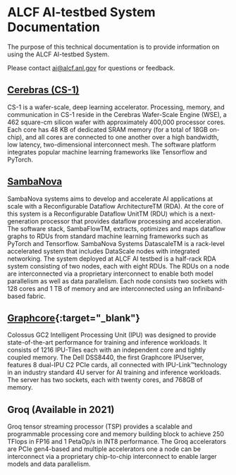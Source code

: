 # ALCF AI-testbed System Documentation

The purpose of this technical documentation is to provide information on using the ALCF AI-testbed System.

Please contact <ai@alcf.anl.gov> for questions or feedback.

## [Cerebras (CS-1)](cerebras)
CS-1 is a wafer-scale, deep learning accelerator. Processing, memory, and communication in CS-1 reside in the Cerebras Wafer-Scale Engine (WSE), a 462 square-cm silicon wafer with approximately 400,000 processor cores. Each core has 48 KB of dedicated SRAM memory (for a total of 18GB on-chip), and all cores are connected to one another over a high bandwidth, low latency, two-dimensional interconnect mesh. The software platform integrates popular machine learning frameworks like Tensorflow and PyTorch.


## [SambaNova](sambanova)
SambaNova systems aims to develop and accelerate AI applications at scale with a Reconfigurable Dataflow ArchitectureTM (RDA). At the core of this system is a Reconfigurable Dataflow UnitTM (RDU) which is a next-generation processor that provides dataflow processing and acceleration. The software stack, SambaFlowTM, extracts, optimizes and maps dataflow graphs to RDUs from standard machine learning frameworks such as PyTorch and Tensorflow. SambaNova Systems DatascaleTM is a rack-level accelerated system that includes DataScale nodes with integrated networking. The system deployed at ALCF AI testbed is a half-rack RDA system consisting of two nodes, each with eight RDUs. The RDUs on a node are interconnected via a proprietary interconnect to enable both model parallelism as well as data parallelism. Each node consists two  sockets with 128 cores and 1 TB of memory and are interconnected using an Infiniband-based fabric.

## [Graphcore](https://docs.graphcore.ai/en/latest/){:target="_blank"}
Colossus GC2 Intelligent Processing Unit (IPU) was designed to  provide state-of-the-art performance  for training  and inference  workloads.  It consists of 1216 IPU-Tiles each with an independent core and tightly  coupled  memory.   The  Dell  DSS8440,  the  first  Graphcore  IPUserver, features 8 dual-IPU C2 PCIe cards, all connected with IPU-Link™technology in an industry standard 4U server for AI training and inference workloads.  The server has two sockets, each with twenty cores, and 768GB of memory.

## Groq (Available in 2021)
Groq tensor streaming processor (TSP) provides a scalable and  programmable processing core and memory building block to achieve 250 TFlops in FP16 and  1 PetaOp/s in INT8 performance. The Groq accelerators are PCIe gen4-based and multiple accelerators one a node can be interconnect via a proprietary chip-to-chip interconnect to enable larger models and data parallelism.